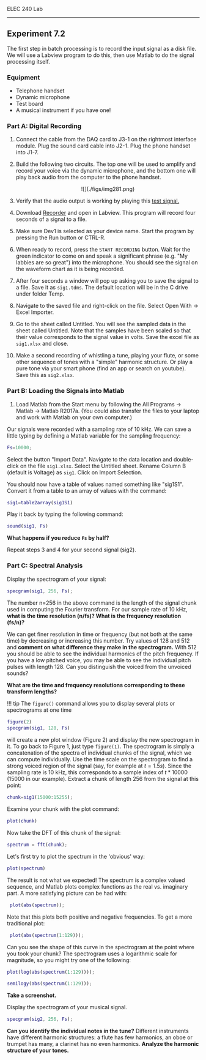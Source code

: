 ELEC 240 Lab

------------------------------------------------------------------------

Experiment 7.2
--------------

The first step in batch processing is to record the input signal as a disk
file. We will use a Labview program to do this, then use Matlab to do the
signal processing itself.

### Equipment

* Telephone handset
* Dynamic microphone
* Test board
* A musical instrument if you have one!

### Part A: Digital Recording

1. Connect the cable from the DAQ card to J3-1 on the rightmost interface
   module. Plug the sound card cable into J2-1. Plug the phone handset into
   J1-7.

2. Build the following two circuits. The top one will be used to amplify and
   record your voice via the dynamic microphone, and the bottom one will play
   back audio from the computer to the phone handset.

    <center>
    ![](./figs/img281.png)
    </center>

3. Verify that the audio output is working by playing this [test
   signal.](./signals/sine.au)

4. Download [Recorder](./labview/Recorder.vi) and open in Labview. This program
   will record four seconds of a signal to a file.

5. Make sure Dev1 is selected as your device name. Start the program by
   pressing the Run button or CTRL-R.

6. When ready to record, press the `START RECORDING` button. Wait for the green
   indicator to come on and speak a significant phrase (e.g. "My labbies are so
   great") into the microphone. You should see the signal on the waveform chart
   as it is being recorded.

7. After four seconds a window will pop up asking you to save the signal to a
   file. Save it as `sig1.tdms`. The default location will be in the C drive
   under folder Temp.

8. Navigate to the saved file and right-click on the file. Select Open With
   $\rightarrow$  Excel Importer.

9. Go to the sheet called Untitled. You will see the sampled data in the sheet
   called Untitled. Note that the samples have been scaled so that their value
   corresponds to the signal value in volts. Save the excel file as `sig1.xlsx`
   and close.

10. Make a second recording of whistling a tune, playing your flute, or some
    other sequence of tones with a "simple" harmonic structure. Or play a pure
    tone via your smart phone (find an app or search on youtube).  Save this as
    `sig2.xlsx`.

### Part B: Loading the Signals into Matlab

1. Load Matlab from the Start menu by following the All Programs  $\rightarrow$
   Matlab  $\rightarrow$  Matlab R2017a. (You could also transfer the files to
   your laptop and work with Matlab on your own computer.)

Our signals were recorded with a sampling rate of 10 kHz. We can save a
little typing by defining a Matlab variable for the sampling frequency:

```matlab
Fs=10000; 
```

Select the button "Import Data". Navigate to the data location and double-click
on the file `sig1.xlsx`. Select the Untitled sheet. Rename Column B (default is
Voltage) as `sig1`. Click on Import Selection.  

You should now have a table of values named something like "sig1S1". Convert it
from a table to an array of values with the command:

```matlab
sig1=table2array(sig1S1)
```

Play it back by typing the following command: 

```matlab
sound(sig1, Fs)
```

**What happens if you reduce `Fs` by half?** 

Repeat steps 3 and 4 for your second signal (sig2). 

### Part C: Spectral Analysis 

Display the spectrogram of your signal: 

```matlab
specgram(sig1, 256, Fs);
```

The number n=256 in the above command is the length of the signal chunk used in
computing the Fourier transform. For our sample rate of 10 kHz, **what is the
time resolution (n/fs)? What is the frequency resolution (fs/n)?**

We can get finer resolution in time or frequency (but not both at the same
time) by decreasing or increasing this number. Try values of 128 and 512 and
**comment on what difference they make in the spectrogram.** With 512 you
should be able to see the individual harmonics of the pitch frequency. If you
have a low pitched voice, you may be able to see the individual pitch pulses
with length 128. Can you distinguish the voiced from the unvoiced sounds?

**What are the time and frequency resolutions corresponding to these transform
lengths?**

!!! tip
    The `figure()` command allows you to display several plots or spectrograms
    at one time

```matlab
figure(2)
specgram(sig1, 128, Fs)
```

will create a new plot window (Figure 2) and display the new spectrogram in it.
To go back to Figure 1, just type `figure(1)`. The spectrogram is simply a
concatenation of the spectra of individual chunks of the signal, which we can
compute individually. Use the time scale on the spectrogram to find a strong
voiced region of the signal (say, for example at $t=1.5s$). Since the sampling
rate is 10 kHz, this corresponds to a sample index of $t*10000$ ($15000$ in our
example). Extract a chunk of length 256 from the signal at this point: 

```matlab
chunk=sig1(15000:15255);
```

Examine your chunk with the plot command: 

```matlab
plot(chunk) 
```

Now take the DFT of this chunk of the signal: 

```matlab
spectrum = fft(chunk);
```

Let's first try to plot the spectrum in the 'obvious' way:

```matlab
plot(spectrum)
```

The result is not what we expected! The spectrum is a complex valued sequence,
and Matlab plots complex functions as the real vs. imaginary part. A more
satisfying picture can be had with: 

```matlab
 plot(abs(spectrum));
```

Note that this plots both positive and negative frequencies. To get a more
traditional plot: 

```matlab
 plot(abs(spectrum(1:129)));
```

Can you see the shape of this curve in the spectrogram at the point where you
took your chunk? The spectrogram uses a logarithmic scale for magnitude, so you
might try one of the following:

```matlab
plot(log(abs(spectrum(1:129))));
```

```matlab
semilogy(abs(spectrum(1:129)));
``` 

**Take a screenshot.**

Display the spectrogram of your musical signal.

```matlab
specgram(sig2, 256, Fs);
```

**Can you identify the individual notes in the tune?** Different instruments
have different harmonic structures: a flute has few harmonics, an oboe or
trumpet has many, a clarinet has no even harmonics. **Analyze the harmonic
structure of your tones.**
